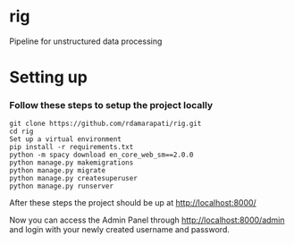 # rig
Pipeline for unstructured data processing

# Setting up

### Follow these steps to setup the project locally
```
git clone https://github.com/rdamarapati/rig.git
cd rig
Set up a virtual environment
pip install -r requirements.txt
python -m spacy download en_core_web_sm==2.0.0
python manage.py makemigrations
python manage.py migrate
python manage.py createsuperuser
python manage.py runserver
```

After these steps the project should be up at [http://localhost:8000/](http://localhost:8000/)

Now you can access the Admin Panel through [http://localhost:8000/admin](http://localhost:8000/admin) and login with your newly created username and password.